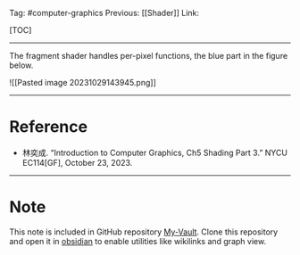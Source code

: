 Tag: #computer-graphics 
Previous: [[Shader]]
Link: 

[TOC]

---

The fragment shader handles per-pixel functions, the blue part in the figure below.

![[Pasted image 20231029143945.png]]

---

# Reference

- 林奕成. “Introduction to Computer Graphics, Ch5 Shading Part 3.” NYCU EC114[GF], October 23, 2023.

---

# Note

This note is included in GitHub repository [My-Vault](https://github.com/LittleD3092/My-Vault.git). Clone this repository and open it in [obsidian](https://obsidian.md/) to enable utilities like wikilinks and graph view.